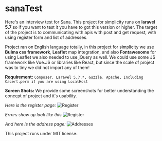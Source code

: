 # sanaTest
Here's an interview test for Sana.
This project for simplicity runs on **laravel 5.7** so if you want to test it you have to got this version or higher.
The target of the project is to communicating with apis with post and get request, with using register form and list of addresses.

Project ran on English language totally, in this project for simplicity we use **Bulma css framework**, **Leaflet** map integration, and also **Fontawesome** for using Leaflet we also needed to use jQuery as well.
We could use some JS framework like Vue.JS or libraries like React, but since the scale of project was to tiny we did not import any of them!  

**Requirement:**
`Composer, Laravel 5.7.*, Guzzle, Apache, Including Cacert.perm if you are using LocalHost`

**Screen Shots:**
We provide some screenshots for better understanding the concept of project and it's usability.

_Here is the register page:_
![Register](https://github.com/SMAliKSS/sanaTest/blob/master/public/screenshots/register.png)

_Errors show up look like this_
![Register](https://github.com/SMAliKSS/sanaTest/blob/master/public/screenshots/errors.png)

_And here is the address page:_
![Addresses](https://github.com/SMAliKSS/sanaTest/blob/master/public/screenshots/addresses.png)

This project runs under MIT license.
